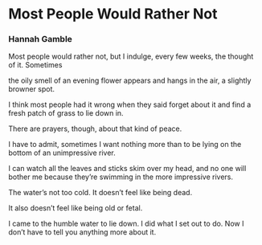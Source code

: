 # Most People Would Rather Not

### Hannah Gamble

Most people would rather not,
but I indulge, every few weeks,
the thought of it. Sometimes

the oily smell of an evening flower appears
and hangs in the air, a slightly browner spot.

I think most people had it wrong when they said
forget about it and find a fresh patch
of grass to lie down in.

There are prayers, though,
about that kind of peace.

I have to admit, sometimes
I want nothing more than to be lying on the bottom
of an unimpressive river.

I can watch all the leaves and sticks skim over my head,
and no one will bother me
because they’re swimming
in the more impressive rivers.

The water’s not too cold. It doesn’t feel
like being dead.

It also doesn’t feel like being old
or fetal.

I came to the humble water to lie down.
I did what I set out to do.
Now I don’t have to tell you
anything more about it.


